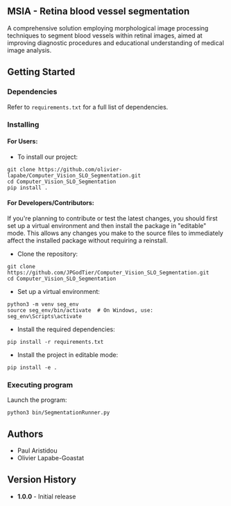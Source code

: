 ## MSIA - Retina blood vessel segmentation
A comprehensive solution employing morphological image processing techniques to segment blood vessels within retinal images, aimed at improving diagnostic procedures and educational understanding of medical image analysis.


## Getting Started

### Dependencies

Refer to `requirements.txt` for a full list of dependencies.

### Installing

#### For Users:

* To install our project: 

```
git clone https://github.com/olivier-lapabe/Computer_Vision_SLO_Segmentation.git
cd Computer_Vision_SLO_Segmentation
pip install .
```

#### For Developers/Contributors:

If you're planning to contribute or test the latest changes, you should first set up a virtual environment and then install the package in "editable" mode. This allows any changes you make to the source files to immediately affect the installed package without requiring a reinstall.

* Clone the repository:

```
git clone https://github.com/JPGodTier/Computer_Vision_SLO_Segmentation.git
cd Computer_Vision_SLO_Segmentation
```

* Set up a virtual environment:

```
python3 -m venv seg_env
source seg_env/bin/activate  # On Windows, use: seg_env\Scripts\activate
```

* Install the required dependencies:

```
pip install -r requirements.txt
```

* Install the project in editable mode:

```
pip install -e . 
```

### Executing program

Launch the program:  
```
python3 bin/SegmentationRunner.py
```

## Authors

* Paul Aristidou
* Olivier Lapabe-Goastat

## Version History

* **1.0.0** - Initial release